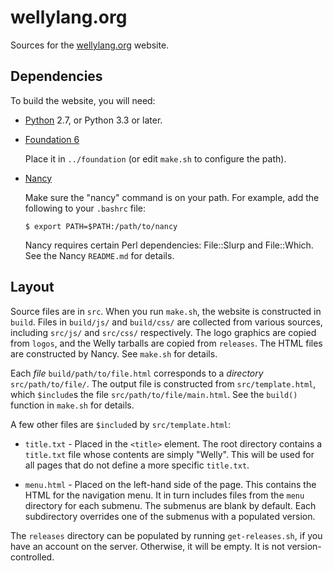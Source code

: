 # wellylang.org

Sources for the [wellylang.org](http://www.wellylang.org) website.

## Dependencies

To build the website, you will need:

- [Python](https://www.python.org/downloads/) 2.7, or Python 3.3 or later.

- [Foundation 6](https://foundation.zurb.com/sites/download.html/complete)

  Place it in `../foundation` (or edit `make.sh` to configure the path).

- [Nancy](https://github.com/rrthomas/nancy/releases)

  Make sure the "nancy" command is on your path. For example, add the
  following to your `.bashrc` file:
  ```
  $ export PATH=$PATH:/path/to/nancy
  ```
  Nancy requires certain Perl dependencies: File::Slurp and File::Which.
  See the Nancy `README.md` for details.

## Layout

Source files are in `src`. When you run `make.sh`, the website is constructed
in `build`. Files in `build/js/` and `build/css/` are collected from various
sources, including `src/js/` and `src/css/` respectively. The logo graphics
are copied from `logos`, and the Welly tarballs are copied from `releases`.
The HTML files are constructed by Nancy. See `make.sh` for details.

Each *file* `build/path/to/file.html` corresponds to a *directory*
`src/path/to/file/`. The output file is constructed from `src/template.html`,
which `$include`s the file `src/path/to/file/main.html`. See the
`build()` function in `make.sh` for details.

A few other files are `$include`d by `src/template.html`:

- `title.txt` - Placed in the `<title>` element. The root directory contains
  a `title.txt` file whose contents are simply "Welly". This will be used for
  all pages that do not define a more specific `title.txt`.

- `menu.html` - Placed on the left-hand side of the page. This contains the
  HTML for the navigation menu. It in turn includes files from the `menu`
  directory for each submenu. The submenus are blank by default. Each
  subdirectory overrides one of the submenus with a populated version.

The `releases` directory can be populated by running `get-releases.sh`, if you
have an account on the server. Otherwise, it will be empty. It is not
version-controlled.
